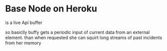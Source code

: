 Base Node on Heroku
========

is a live Api buffer

so basiclly buffy gets a periodic input of current data from an external element.
than when requested she can squirt long streams of past incidents from her memory